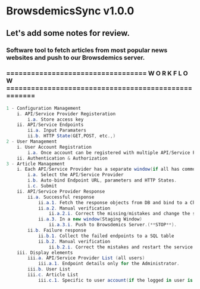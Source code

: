 # BrowsdemicsSync v1.0.0

## Let's add some notes for review.

### Software tool to fetch articles from most popular news websites and push to our Browsdemics server.
### ================================== W O R K F L O W ====================================================



```c#
1 - Configuration Management
	i. API/Service Provider Registeration
		i.a. Store access key
	ii. API/Service Endpoints
		ii.a. Input Paramaters
		ii.b. HTTP State(GET,POST, etc.,)
2 - User Management
	i. User Account Registration
		i.a. Once account can be registered with multiple API/Service Providers.
	ii. Authentication & Authorization
3 - Article Management
	i. Each API/Service Provider has a separate window(if all has common parameter names then neglect separate windows, instead use cascading).
		i.a. Select the API/Service Provider
		i.b. Auto-bind Endpoint URL, parameters and HTTP States.
		i.c. Submit
	ii. API/Service Provider Response
		ii.a. Successful response
			ii.a.1. Fetch the response objects from DB and bind to a CheckBox list
			ii.a.2. Manual verification
				ii.a.2.i. Correct the missing/mistakes and change the status of the selected Article.
			ii.a.3. In a new window(Staging Window)
				ii.a.3.i. Push to Browsdemics Server.(**STOP**).	
		ii.b. Failure response 
			ii.b.1. Collect the failed endpoints to a SQL table
			ii.b.2. Manual verification
				ii.b.2.i. Correct the mistakes and restart the service.
	iii. Display elements
		iii.a. API/Service Provider List (all users)
			iii.a.1. Endpoint details only for the Administrator.
		iii.b. User List
		iii.c. Article List 
			iii.c.1. Specific to user account(if the logged in user is administrator then he/she has privilege to view all articles).
```
